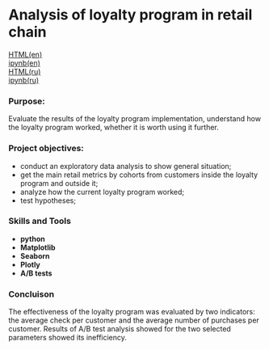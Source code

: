 # Analysis of loyalty program in retail chain

[HTML(en)](https://github.com/alekseev-pa/Portfolio/blob/main/3_Analysis%20of%20loyalty%20program%20in%20retail%20chain/Analysis%20of%20retail%20program%20(en).html)   
[ipynb(en)](https://github.com/alekseev-pa/Portfolio/blob/main/3_Analysis%20of%20loyalty%20program%20in%20retail%20chain/Analysis%20of%20retail%20program%20(en).ipynb)   
[HTML(ru)](https://github.com/alekseev-pa/Portfolio/blob/main/3_Analysis%20of%20loyalty%20program%20in%20retail%20chain/Analysis%20of%20retail%20program%20(ru).html)   
[ipynb(ru)](https://github.com/alekseev-pa/Portfolio/blob/main/3_Analysis%20of%20loyalty%20program%20in%20retail%20chain/Analysis%20of%20retail%20program%20(ru).ipynb)   


### Purpose:
Evaluate the results of the loyalty program implementation, understand how the loyalty program worked, whether it is worth using it further.

### Project objectives:
- conduct an exploratory data analysis to show general situation;
- get the main retail metrics by cohorts from customers inside the loyalty program and outside it;
- analyze how the current loyalty program worked;
- test hypotheses;

### Skills and Tools

- **python**
- **Matplotlib**
- **Seaborn**
- **Plotly**
- **A/B tests**

### Concluison

The effectiveness of the loyalty program was evaluated by two indicators: the average check per customer and the average number of purchases per customer.
Results of A/B test analysis showed for the two selected parameters showed its inefficiency.
